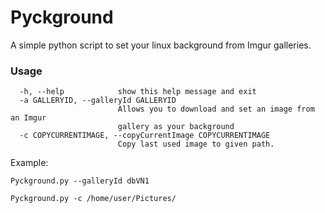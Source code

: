 # Pyckground
A simple python script to set your linux background from Imgur galleries.

### Usage
```
  -h, --help            show this help message and exit
  -a GALLERYID, --galleryId GALLERYID
                        Allows you to download and set an image from an Imgur
                        gallery as your background
  -c COPYCURRENTIMAGE, --copyCurrentImage COPYCURRENTIMAGE
                        Copy last used image to given path.

```
Example:
```
Pyckground.py --galleryId dbVN1

Pyckground.py -c /home/user/Pictures/

```
